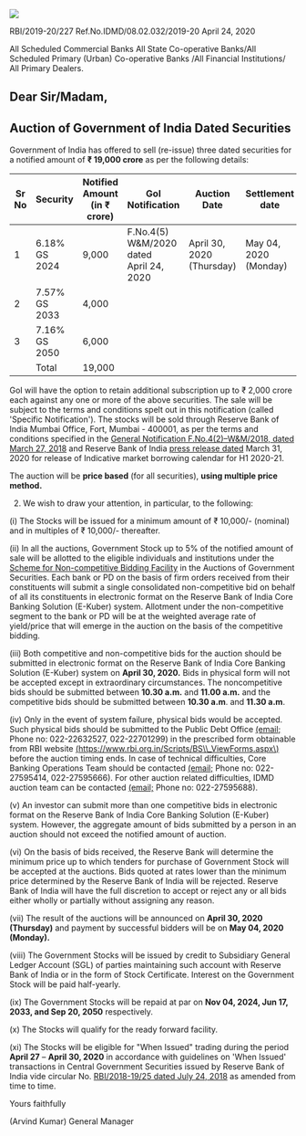 ![](_page_0_Picture_0.jpeg)

RBI/2019-20/227 Ref.No.IDMD/08.02.032/2019-20 April 24, 2020

All Scheduled Commercial Banks All State Co-operative Banks/All Scheduled Primary (Urban) Co-operative Banks /All Financial Institutions/ All Primary Dealers.

## **Dear Sir/Madam,**

## **Auction of Government of India Dated Securities**

Government of India has offered to sell (re-issue) three dated securities for a notified amount of **₹ 19,000 crore** as per the following details:

| Sr<br>No | Security      | Notified<br>Amount<br>(in ₹<br>crore) | GoI Notification                              | Auction Date                 | Settlement<br>date       |
|----------|---------------|---------------------------------------|-----------------------------------------------|------------------------------|--------------------------|
| 1        | 6.18% GS 2024 | 9,000                                 | F.No.4(5)<br>W&M/2020 dated<br>April 24, 2020 | April 30, 2020<br>(Thursday) | May 04, 2020<br>(Monday) |
| 2        | 7.57% GS 2033 | 4,000                                 |                                               |                              |                          |
| 3        | 7.16% GS 2050 | 6,000                                 |                                               |                              |                          |
|          | Total         | 19,000                                |                                               |                              |                          |

GoI will have the option to retain additional subscription up to ₹ 2,000 crore each against any one or more of the above securities. The sale will be subject to the terms and conditions spelt out in this notification (called 'Specific Notification'). The stocks will be sold through Reserve Bank of India Mumbai Office, Fort, Mumbai - 400001, as per the terms and conditions specified in the [General Notification F.No.4\(2\)–W&M/2018, dated March 27, 2018](https://www.rbi.org.in/Scripts/NotificationUser.aspx?Id=11249&Mode=0) and Reserve Bank of India [press release dated](https://www.rbi.org.in/Scripts/BS_PressReleaseDisplay.aspx?prid=49615) March 31, 2020 for release of Indicative market borrowing calendar for H1 2020-21.

The auction will be **price based** (for all securities), **using multiple price method.**

2. We wish to draw your attention, in particular, to the following:

(i) The Stocks will be issued for a minimum amount of ₹ 10,000/- (nominal) and in multiples of ₹ 10,000/- thereafter.

(ii) In all the auctions, Government Stock up to 5% of the notified amount of sale will be allotted to the eligible individuals and institutions under the [Scheme for Non-competitive Bidding Facility](https://rbi.org.in/Scripts/NotificationUser.aspx?Id=11175&Mode=0) in the Auctions of Government Securities. Each bank or PD on the basis of firm orders received from their constituents will submit a single consolidated non-competitive bid on behalf of all its constituents in electronic format on the Reserve Bank of India Core Banking Solution (E-Kuber) system. Allotment under the non-competitive segment to the bank or PD will be at the weighted average rate of yield/price that will emerge in the auction on the basis of the competitive bidding.

(iii) Both competitive and non-competitive bids for the auction should be submitted in electronic format on the Reserve Bank of India Core Banking Solution (E-Kuber) system on **April 30, 2020.** Bids in physical form will not be accepted except in extraordinary circumstances. The noncompetitive bids should be submitted between **10.30 a.m.** and **11.00 a.m.** and the competitive bids should be submitted between **10.30 a.m**. and **11.30 a.m**.

(iv) Only in the event of system failure, physical bids would be accepted. Such physical bids should be submitted to the Public Debt Office [\(email;](mailto:pdomumbai@rbi.org.in) Phone no: 022-22632527, 022-22701299) in the prescribed form obtainable from RBI website [\(https://www.rbi.org.in/Scripts/BS\\_ViewForms.aspx\)](https://www.rbi.org.in/Scripts/BS_ViewForms.aspx) before the auction timing ends. In case of technical difficulties, Core Banking Operations Team should be contacted [\(email;](mailto:cbot@rbi.org.in) Phone no: 022-27595414, 022-27595666). For other auction related difficulties, IDMD auction team can be contacted [\(email;](mailto:auctionidmd@rbi.org.in) Phone no: 022-27595688).

(v) An investor can submit more than one competitive bids in electronic format on the Reserve Bank of India Core Banking Solution (E-Kuber) system. However, the aggregate amount of bids submitted by a person in an auction should not exceed the notified amount of auction.

(vi) On the basis of bids received, the Reserve Bank will determine the minimum price up to which tenders for purchase of Government Stock will be accepted at the auctions. Bids quoted at rates lower than the minimum price determined by the Reserve Bank of India will be rejected. Reserve Bank of India will have the full discretion to accept or reject any or all bids either wholly or partially without assigning any reason.

(vii) The result of the auctions will be announced on **April 30, 2020 (Thursday)** and payment by successful bidders will be on **May 04, 2020 (Monday).**

(viii) The Government Stocks will be issued by credit to Subsidiary General Ledger Account (SGL) of parties maintaining such account with Reserve Bank of India or in the form of Stock Certificate. Interest on the Government Stock will be paid half-yearly.

(ix) The Government Stocks will be repaid at par on **Nov 04, 2024, Jun 17, 2033, and Sep 20, 2050** respectively.

(x) The Stocks will qualify for the ready forward facility.

(xi) The Stocks will be eligible for "When Issued" trading during the period **April 27** – **April 30, 2020** in accordance with guidelines on 'When Issued' transactions in Central Government Securities issued by Reserve Bank of India vide circular No. [RBI/2018-19/25 dated July 24, 2018](https://www.rbi.org.in/Scripts/NotificationUser.aspx?Id=11344&Mode=0) as amended from time to time.

Yours faithfully

(Arvind Kumar) General Manager